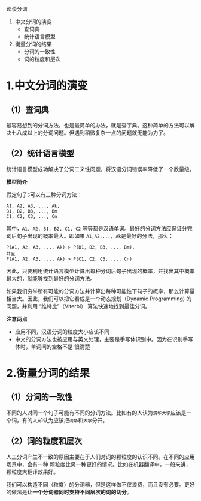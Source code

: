 谈谈分词

1. 中文分词的演变
	- 查词典
	- 统计语言模型
2. 衡量分词的结果
    - 分词的一致性
    - 词的粒度和层次

# 1.中文分词的演变

## （1）查词典

最容易想到的分词方法，也是最简单的办法，就是查字典。这种简单的方法可以解决七八成以上的分词问题。但遇到稍微复杂一点的问题就无能为力了。


## （2）统计语言模型

统计语言模型成功解决了分词二义性问题，将汉语分词错误率降低了一个数量级。

**模型简介**

假定句子`S`可以有三种分词方法：

	A1, A2, A3, ..., Ak,
	B1, B2, B3, ..., Bm
	C1, C2, C3, ..., Cn

其中，`A1, A2, B1, B2, C1, C2` 等等都是汉语单词。最好的分词方法应保证分完词后句子出现的概率最大。即如果 `A1,A2,..., Ak`是最好的分法，那么：

	P(A1, A2, A3, ..., Ak) > P(B1, B2, B3, ..., Bm),
	并且
	P(A1, A2, A3, ..., Ak) > P(C1, C2, C3, ..., Cn)

因此，只要利用统计语言模型计算出每种分词后句子出现的概率，并找出其中概率最大的，就能够找到最好的分词方法。

如果我们穷举所有可能的分词方法并计算出每种可能性下句子的概率，那么计算量相当大。因此，我们可以把它看成是一个动态规划（Dynamic Programming) 的问题，并利用 “维特比”（Viterbi） 算法快速地找到最佳分词。


**注意两点**

- 应用不同，汉语分词的粒度大小应该不同
- 中文的分词方法也被应用与英文处理，主要是手写体识别中。因为在识别手写体时，单词间的空格不是
很清楚

# 2.衡量分词的结果

## （1）分词的一致性
不同的人对同一个句子可能有不同的分词方法。比如有的人认为`清华大学`应该是一个词，有的人却认为应该把`清华`和`大学`分开。

## （2）词的粒度和层次
人工分词产生不一致的原因主要在于人们对词的颗粒度的认识不同。在不同的应用场景中，会有一种
颗粒度比另一种更好的情况。比如在机器翻译中，一般来讲，颗粒度大翻译效果好。

我们可以构造不同（粒度）的分词器，但是这样做不仅浪费，而且没有必要。更好的做法是**让一个分词器同时支持不同层次的词的切分**。

